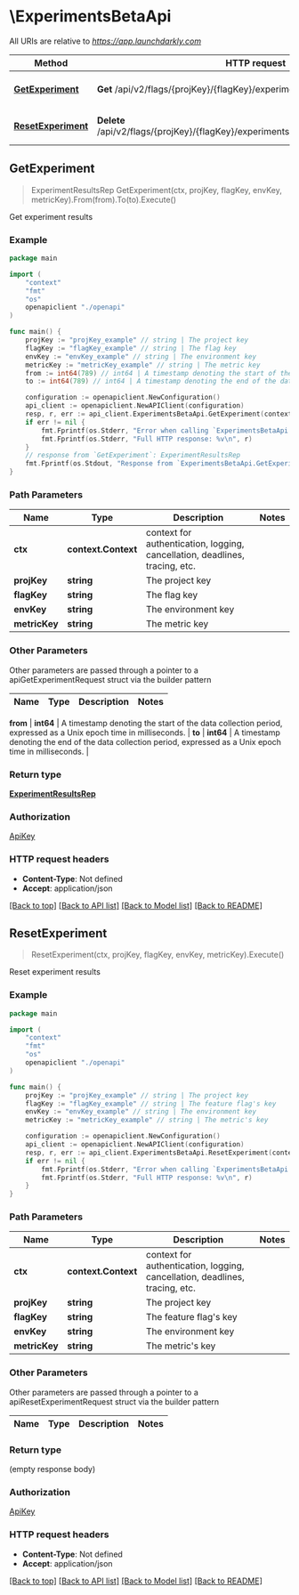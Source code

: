 # \ExperimentsBetaApi

All URIs are relative to *https://app.launchdarkly.com*

Method | HTTP request | Description
------------- | ------------- | -------------
[**GetExperiment**](ExperimentsBetaApi.md#GetExperiment) | **Get** /api/v2/flags/{projKey}/{flagKey}/experiments/{envKey}/{metricKey} | Get experiment results
[**ResetExperiment**](ExperimentsBetaApi.md#ResetExperiment) | **Delete** /api/v2/flags/{projKey}/{flagKey}/experiments/{envKey}/{metricKey}/results | Reset experiment results



## GetExperiment

> ExperimentResultsRep GetExperiment(ctx, projKey, flagKey, envKey, metricKey).From(from).To(to).Execute()

Get experiment results



### Example

```go
package main

import (
    "context"
    "fmt"
    "os"
    openapiclient "./openapi"
)

func main() {
    projKey := "projKey_example" // string | The project key
    flagKey := "flagKey_example" // string | The flag key
    envKey := "envKey_example" // string | The environment key
    metricKey := "metricKey_example" // string | The metric key
    from := int64(789) // int64 | A timestamp denoting the start of the data collection period, expressed as a Unix epoch time in milliseconds. (optional)
    to := int64(789) // int64 | A timestamp denoting the end of the data collection period, expressed as a Unix epoch time in milliseconds. (optional)

    configuration := openapiclient.NewConfiguration()
    api_client := openapiclient.NewAPIClient(configuration)
    resp, r, err := api_client.ExperimentsBetaApi.GetExperiment(context.Background(), projKey, flagKey, envKey, metricKey).From(from).To(to).Execute()
    if err != nil {
        fmt.Fprintf(os.Stderr, "Error when calling `ExperimentsBetaApi.GetExperiment``: %v\n", err)
        fmt.Fprintf(os.Stderr, "Full HTTP response: %v\n", r)
    }
    // response from `GetExperiment`: ExperimentResultsRep
    fmt.Fprintf(os.Stdout, "Response from `ExperimentsBetaApi.GetExperiment`: %v\n", resp)
}
```

### Path Parameters


Name | Type | Description  | Notes
------------- | ------------- | ------------- | -------------
**ctx** | **context.Context** | context for authentication, logging, cancellation, deadlines, tracing, etc.
**projKey** | **string** | The project key | 
**flagKey** | **string** | The flag key | 
**envKey** | **string** | The environment key | 
**metricKey** | **string** | The metric key | 

### Other Parameters

Other parameters are passed through a pointer to a apiGetExperimentRequest struct via the builder pattern


Name | Type | Description  | Notes
------------- | ------------- | ------------- | -------------




 **from** | **int64** | A timestamp denoting the start of the data collection period, expressed as a Unix epoch time in milliseconds. | 
 **to** | **int64** | A timestamp denoting the end of the data collection period, expressed as a Unix epoch time in milliseconds. | 

### Return type

[**ExperimentResultsRep**](ExperimentResultsRep.md)

### Authorization

[ApiKey](../README.md#ApiKey)

### HTTP request headers

- **Content-Type**: Not defined
- **Accept**: application/json

[[Back to top]](#) [[Back to API list]](../README.md#documentation-for-api-endpoints)
[[Back to Model list]](../README.md#documentation-for-models)
[[Back to README]](../README.md)


## ResetExperiment

> ResetExperiment(ctx, projKey, flagKey, envKey, metricKey).Execute()

Reset experiment results



### Example

```go
package main

import (
    "context"
    "fmt"
    "os"
    openapiclient "./openapi"
)

func main() {
    projKey := "projKey_example" // string | The project key
    flagKey := "flagKey_example" // string | The feature flag's key
    envKey := "envKey_example" // string | The environment key
    metricKey := "metricKey_example" // string | The metric's key

    configuration := openapiclient.NewConfiguration()
    api_client := openapiclient.NewAPIClient(configuration)
    resp, r, err := api_client.ExperimentsBetaApi.ResetExperiment(context.Background(), projKey, flagKey, envKey, metricKey).Execute()
    if err != nil {
        fmt.Fprintf(os.Stderr, "Error when calling `ExperimentsBetaApi.ResetExperiment``: %v\n", err)
        fmt.Fprintf(os.Stderr, "Full HTTP response: %v\n", r)
    }
}
```

### Path Parameters


Name | Type | Description  | Notes
------------- | ------------- | ------------- | -------------
**ctx** | **context.Context** | context for authentication, logging, cancellation, deadlines, tracing, etc.
**projKey** | **string** | The project key | 
**flagKey** | **string** | The feature flag&#39;s key | 
**envKey** | **string** | The environment key | 
**metricKey** | **string** | The metric&#39;s key | 

### Other Parameters

Other parameters are passed through a pointer to a apiResetExperimentRequest struct via the builder pattern


Name | Type | Description  | Notes
------------- | ------------- | ------------- | -------------





### Return type

 (empty response body)

### Authorization

[ApiKey](../README.md#ApiKey)

### HTTP request headers

- **Content-Type**: Not defined
- **Accept**: application/json

[[Back to top]](#) [[Back to API list]](../README.md#documentation-for-api-endpoints)
[[Back to Model list]](../README.md#documentation-for-models)
[[Back to README]](../README.md)

